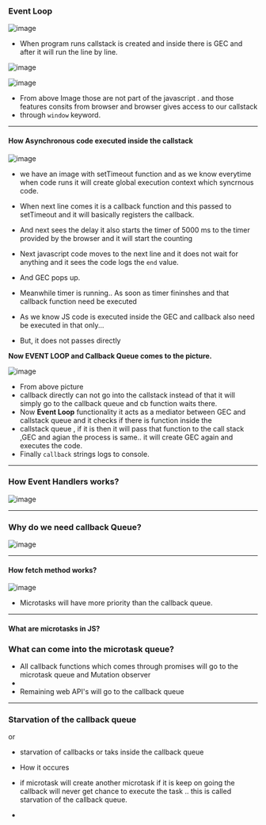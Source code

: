 ### Event Loop

![image](https://github.com/venkatdas/Interview_prep/assets/43024084/5957a087-d05e-4065-951e-14d5a51fe0f3)

- When program runs callstack is created and inside there is GEC and after it will run the line by line.



![image](https://github.com/venkatdas/Interview_prep/assets/43024084/4a196ac6-b871-41fe-9be1-5e1537e0f74c)


![image](https://github.com/venkatdas/Interview_prep/assets/43024084/7da31637-875b-401e-a4c0-b3605bbb60c6)

- From above Image those are not part of the javascript . and those features consits from browser and browser gives access to our callstack
- through `window` keyword.


--------------------------------------------------

#### How Asynchronous code executed inside the callstack

![image](https://github.com/venkatdas/Interview_prep/assets/43024084/e80817a3-4a3e-40cc-b55a-53fb217921c8)

- we have an image with setTimeout function and as we know everytime when code runs it will create global execution context which syncrnous code.
- When next line comes it is a callback function and this passed to setTimeout and  it will basically registers  the callback.
- And next sees the delay it also starts the timer of 5000 ms to the timer provided by the browser and it will start the counting
- Next javascript code moves to the next line and it does not wait for anything and it sees the code logs the `end` value.
- And GEC pops up.

- Meanwhile timer is running.. As soon as timer fininshes and that callback function need be executed
- As we know JS code is executed inside the GEC and callback also need be executed in that only...
- But, it does not passes directly

**Now EVENT LOOP and Callback Queue comes to the picture.**


![image](https://github.com/venkatdas/Interview_prep/assets/43024084/522fc7ae-ea5a-4484-a6e2-3901dc90e7ea)

- From above picture
- callback directly can not go into the callstack instead of that it will simply go to the callback queue and cb function waits there.
- Now **Event Loop** functionality it acts as a mediator between GEC and callstack queue and it checks if there is function inside the
- callstack queue , if it is then it will pass that function to the call stack ,GEC and agian the process is same.. it will create GEC again and executes the code.
- Finally `callback` strings logs to console.

--------------------------------

### How Event Handlers works?

![image](https://github.com/venkatdas/Interview_prep/assets/43024084/be3aae04-b14e-4747-966a-49643a7d1431)

-----------------------------------
### Why do we need callback Queue?

![image](https://github.com/venkatdas/Interview_prep/assets/43024084/3c54f3cd-2869-488f-8a14-7a15d1653365)


----------------------------------------

#### How fetch method works?

![image](https://github.com/venkatdas/Interview_prep/assets/43024084/bb1581e2-d10e-4bcc-81bb-a34ff3ab41af)

- Microtasks will have more priority than the callback queue.
---------------------------
#### What are microtasks in JS?

### What can come into the microtask queue?

- All callback functions which comes through promises will go to the microtask queue and Mutation observer
- 
- Remaining web API's will go to the callback queue


----------------------------
### Starvation of the callback queue
or
- starvation of callbacks or taks inside the callback queue

- How it occures
- if microtask will create another microtask if it is keep on going the callback will never get chance to execute the task .. this is called starvation of the callback queue.
- 




